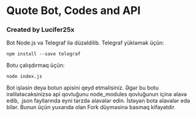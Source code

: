 # Quote Bot, Codes and  API
### Created by Lucifer25x
Bot Node.js və Telegraf ilə düzəldilib. Telegraf yükləmək üçün:
```
npm install --save telegraf
```
Botu çalışdırmaq üçün:
```
node index.js
```
Bot işləsin deyə botun apisini qeyd etməlisiniz.
Əgər bu botu irəlilətəcəksinizsə api qovluğunu node_modules qovluğunun içinə əlavə edib, .json fayllarında eyni tərzdə əlavələr edin. İstəyən bota əlavələr edə bilər. Bunun üçün yuxarıda olan Fork düyməsinə basmaq kifayətdir.
